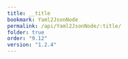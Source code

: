```yaml
---
title: __title
bookmark: Yaml2JsonNode
permalink: /api/Yaml2JsonNode/:title/
folder: true
order: "9.12"
version: "1.2.4"
---
```

